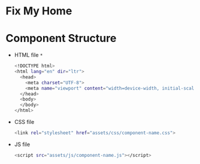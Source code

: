 # Fix My Home

# Component Structure

* HTML file `*`
    ```sh
    <!DOCTYPE html>
    <html lang="en" dir="ltr">
      <head>
        <meta charset="UTF-8">
        <meta name="viewport" content="width=device-width, initial-scale=1.0">
      </head>
      <body>
      </body>
    </html>
    ```
* CSS file
    ```sh
    <link rel="stylesheet" href="assets/css/component-name.css">
    ```
* JS file
    ```sh
    <script src="assets/js/component-name.js"></script>
    ```


